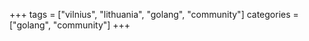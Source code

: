 +++
tags = ["vilnius", "lithuania", "golang", "community"]
categories = ["golang", "community"]
+++
